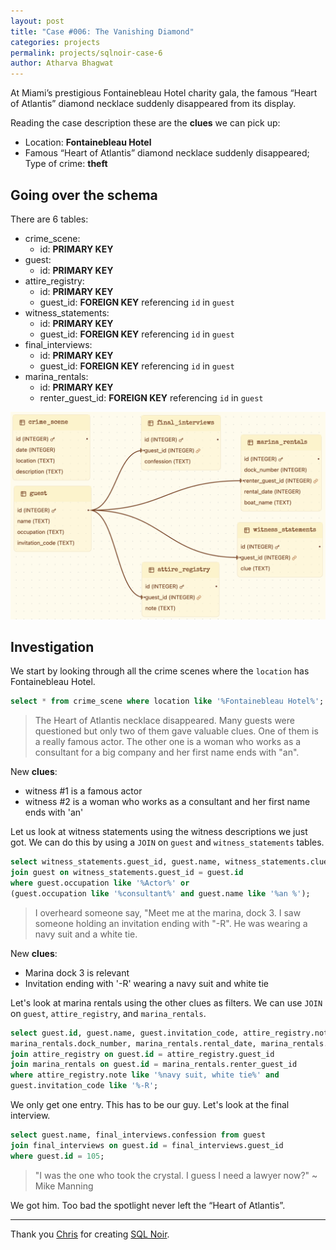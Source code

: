 ```yaml
---
layout: post
title: "Case #006: The Vanishing Diamond"
categories: projects
permalink: projects/sqlnoir-case-6
author: Atharva Bhagwat
---
```

<!-- markdownlint-disable MD032 MD033 -->

At Miami’s prestigious Fontainebleau Hotel charity gala, the famous “Heart of Atlantis” diamond necklace suddenly disappeared from its display.

Reading the case description these are the **clues** we can pick up:

- Location: **Fontainebleau Hotel**
- Famous “Heart of Atlantis” diamond necklace suddenly disappeared; Type of crime: **theft**

## Going over the schema

There are 6 tables:
- crime_scene:
  - id: **PRIMARY KEY**
- guest:
  - id: **PRIMARY KEY**
- attire_registry:
  - id: **PRIMARY KEY**
  - guest_id: **FOREIGN KEY** referencing `id` in `guest`
- witness_statements:
  - id: **PRIMARY KEY**
  - guest_id: **FOREIGN KEY** referencing `id` in `guest`
- final_interviews:
  - id: **PRIMARY KEY**
  - guest_id: **FOREIGN KEY** referencing `id` in `guest`
- marina_rentals:
  - id: **PRIMARY KEY**
  - renter_guest_id: **FOREIGN KEY** referencing `id` in `guest`

<img src='/assets/images/articles/sqlnoir_case6/schema.png' alt='case6_schema'>

## Investigation

We start by looking through all the crime scenes where the `location` has Fontainebleau Hotel.

```sql
select * from crime_scene where location like '%Fontainebleau Hotel%';
```

> The Heart of Atlantis necklace disappeared. Many guests were questioned but only two of them gave valuable clues. One of them is a really famous actor. The other one is a woman who works as a consultant for a big company and her first name ends with "an".

New **clues**:
- witness #1 is a famous actor
- witness #2 is a woman who works as a consultant and her first name ends with 'an'

Let us look at witness statements using the witness descriptions we just got. We can do this by using a `JOIN` on `guest` and `witness_statements` tables.

```sql
select witness_statements.guest_id, guest.name, witness_statements.clue from witness_statements 
join guest on witness_statements.guest_id = guest.id 
where guest.occupation like '%Actor%' or 
(guest.occupation like '%consultant%' and guest.name like '%an %');
```

> I overheard someone say, "Meet me at the marina, dock 3.
> I saw someone holding an invitation ending with "-R". He was wearing a navy suit and a white tie.

New **clues**:
- Marina dock 3 is relevant
- Invitation ending with '-R' wearing a navy suit and white tie

Let's look at marina rentals using the other clues as filters. We can use `JOIN` on `guest`, `attire_registry`, and `marina_rentals`.

```sql
select guest.id, guest.name, guest.invitation_code, attire_registry.note, 
marina_rentals.dock_number, marina_rentals.rental_date, marina_rentals.boat_name from guest 
join attire_registry on guest.id = attire_registry.guest_id 
join marina_rentals on guest.id = marina_rentals.renter_guest_id  
where attire_registry.note like '%navy suit, white tie%' and 
guest.invitation_code like '%-R';
```

We only get one entry. This has to be our guy. Let's look at the final interview.

```sql
select guest.name, final_interviews.confession from guest 
join final_interviews on guest.id = final_interviews.guest_id 
where guest.id = 105;
```

> "I was the one who took the crystal. I guess I need a lawyer now?" ~ Mike Manning

We got him. Too bad the spotlight never left the “Heart of Atlantis”.

----

Thank you [Chris](https://github.com/hristo2612) for creating [SQL Noir](https://www.sqlnoir.com/).
